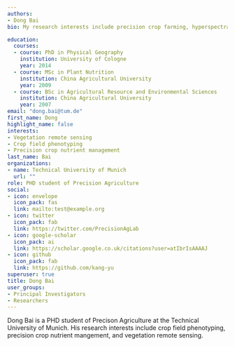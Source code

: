 ```yaml
---
authors:
- Dong Bai
bio: My research interests include precision crop farming, hyperspectral remote sensing, and AI in agriculture.

education:
  courses:
  - course: PhD in Physical Geography
    institution: University of Cologne
    year: 2014
  - course: MSc in Plant Nutrition
    institution: China Agricultural University
    year: 2009
  - course: BSc in Agricultural Resource and Environmental Sciences
    institution: China Agricultural University
    year: 2007
email: "dong.bai@tum.de"
first_name: Dong
highlight_name: false
interests:
- Vegetation remote sensing
- Crop field phenotyping
- Precision crop nutrient management
last_name: Bai
organizations:
- name: Technical University of Munich
  url: ""
role: PHD student of Precision Agriculture
social:
- icon: envelope
  icon_pack: fas
  link: mailto:test@example.org
- icon: twitter
  icon_pack: fab
  link: https://twitter.com/PrecisionAgLab
- icon: google-scholar
  icon_pack: ai
  link: https://scholar.google.co.uk/citations?user=atIbrIsAAAAJ
- icon: github
  icon_pack: fab
  link: https://github.com/kang-yu
superuser: true
title: Dong Bai
user_groups:
- Principal Investigators
- Researchers
---
```


Dong Bai is a PHD student of Precison Agriculture at the Technical University of Munich. His research interests include crop field phenotyping, precision crop nutrient mangement, and vegetation remote sensing.
